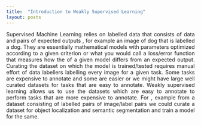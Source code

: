```yaml
---
title:  "Introduction to Weakly Supervised Learning"
layout: posts
---
```


<p style="text-align:justify">Supervised Machine Learning relies on labelled data that consists of data and pairs of expected outputs , for example an image of dog that is labelled a dog.
They are essentially mathematical models with parameters optimized according to a given criterion or what you would call a loss/error function 
that measures how the of a given model differs from an expected output. Curating the dataset on which the model is trained/tested requires manual effort of
data labellers labelling every image for a given task. Some tasks are expensive to annotate and some are easier or we might have large well curated datasets for tasks that are easy to
annotate. Weakly supervised learning allows us to use the datasets which are easy to annotate to perform tasks that are more expensive to annotate. 
For , example from a dataset consisting of labelled pairs of image/label pairs we could curate a dataset for object localization and semantic segmentation and train a model for the same.</p> 

